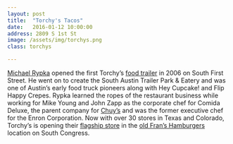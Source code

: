 ```yaml
---
layout: post
title:  "Torchy's Tacos"
date:   2016-01-12 10:00:00
address: 2809 S 1st St
image: /assets/img/torchys.png
class: torchys

---
```

[Michael Rypka](http://www.austinchronicle.com/food/2014-03-28/chain-gangs/) opened the first Torchy’s [food trailer](http://img2.10bestmedia.com/Images/Photos/100572/torchys-tacos-torchys-jt_54_990x660_201404212052.jpg) in 2006 on South First Street. He went on to create the South Austin Trailer Park & Eatery and was one of Austin’s early food truck pioneers along with Hey Cupcake! and Flip Happy Crepes. Rypka learned the ropes of the restaurant business while working for Mike Young and John Zapp as the corporate chef for Comida Deluxe, the parent company for [Chuy’s](http://thesignsofaustin.com/chuys/) and was the former executive chef for the Enron Corporation. Now with over 30 stores in Texas and Colorado, Torchy’s is opening their [flagship store](http://torchystacos.com/location/south-congress/) in the [old Fran’s Hamburgers](http://torchystacos.com/news/frans/) location on South Congress. 
